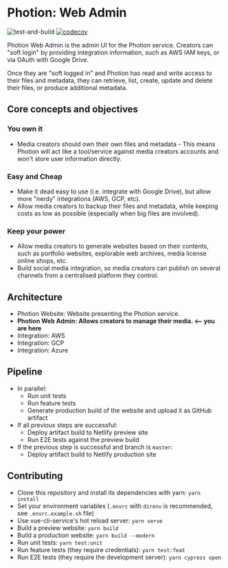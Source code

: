 # Photion: Web Admin
![test-and-build](https://github.com/photion/web-admin/workflows/test-and-build/badge.svg)
[![codecov](https://codecov.io/gh/photion/web-admin/branch/master/graph/badge.svg)](https://codecov.io/gh/photion/web-admin)

Photion Web Admin is the admin UI for the Photion service. Creators can "soft login" by providing integration information, such as AWS IAM keys, or via OAuth with Google Drive.

Once they are "soft logged in" and Photion has read and write access to their files and metadata, they can retrieve, list, create, update and delete their files, or produce additional metadata.

## Core concepts and objectives

### You own it
- Media creators should own their own files and metadata - This means Photion will act like a tool/service against media creators accounts and won't store user information directly.

### Easy and Cheap
- Make it dead easy to use (i.e. integrate with Google Drive), but allow more "nerdy" integrations (AWS, GCP, etc).
- Allow media creators to backup their files and metadata, while keeping costs as low as possible (especially when big files are involved).

### Keep your power
- Allow media creators to generate websites based on their contents, such as portfolio websites, explorable web archives, media license online shops, etc.
- Build social media integration, so media creators can publish on several channels from a centralised platform they control.

## Architecture
- Photion Website: Website presenting the Photion service.
- **Photion Web Admin: Allows creators to manage their media. <-- you are here**
- Integration: AWS
- Integration: GCP
- Integration: Azure

## Pipeline

- In parallel:
  - Run unit tests
  - Run feature tests
  - Generate production build of the website and upload it as GitHub artifact
- If all previous steps are successful:
  - Deploy artifact build to Netlify preview site
  - Run E2E tests against the preview build
- If the previous step is successful and branch is `master`:
  - Deploy artifact build to Netlify production site

## Contributing

- Clone this repository and install its dependencies with yarn: `yarn install`
- Set your environment variables (`.envrc` with `direnv` is recommended, see `.envrc.example.sh` file)
- Use vue-cli-service's hot reload server: `yarn serve`
- Build a preview website: `yarn build`
- Build a production website: `yarn build --modern`
- Run unit tests: `yarn test:unit`
- Run feature tests (they require credentials): `yarn test:feat`
- Run E2E tests (they require the development server): `yarn cypress open`
